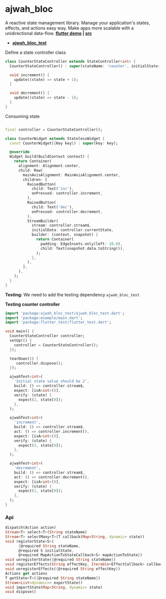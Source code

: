# ajwah_bloc

A reactive state management library. Manage your application's states, effects, and actions easy way.
Make apps more scalable with a unidirectional data-flow. **[flutter demo](https://api.flutlab.io/res/projects/67131/rr2ma95pubmjmokpmlmi/index.html#/) | [src](https://github.com/JUkhan/ajwahapp.git)**

- **[ajwah_bloc_test](https://pub.dev/packages/ajwah_bloc_test)**

Define a state controller class

```dart
class CounterStateController extends StateController<int> {
  CounterStateController() : super(stateName: 'counter', initialState: 2);

  void increment() {
    update((state) => state + 1);
  }

  void decrement() {
    update((state) => state - 1);
  }
}

```

Consuming state

```dart

final controller = CounterStateController();

class CounterWidget extends StatelessWidget {
  const CounterWidget({Key key}) : super(key: key);

  @override
  Widget build(BuildContext context) {
    return Container(
      alignment: Alignment.center,
      child: Row(
        mainAxisAlignment: MainAxisAlignment.center,
        children: [
          RaisedButton(
            child: Text('inc'),
            onPressed: controller.increment,
          ),
          RaisedButton(
            child: Text('dec'),
            onPressed: controller.decrement,
          ),
          StreamBuilder(
            stream: controller.stream$,
            initialData: controller.currentState,
            builder: (context, snapshot) {
              return Container(
                padding: EdgeInsets.only(left: 20.0),
                child: Text(snapshot.data.toString()),
              );
            },
          ),
        ],
      ),
    );
  }
}

```

**Testing:** We need to add the testing dependency `ajwah_bloc_test`

**Testing counter controller**

```dart
import 'package:ajwah_bloc_test/ajwah_bloc_test.dart';
import 'package:example/main.dart';
import 'package:flutter_test/flutter_test.dart';

void main() {
  CounterStateController controller;
  setUp(() {
    controller = CounterStateController();
  });

  tearDown(() {
     controller.dispose();
  });

  ajwahTest<int>(
    'Initial state value should be 2',
    build: () => controller.stream$,
    expect: [isA<int>()],
    verify: (state) {
      expect(2, state[0]);
    },
  );

  ajwahTest<int>(
    'increment',
    build: () => controller.stream$,
    act: () => controller.increment(),
    expect: [isA<int>()],
    verify: (state) {
      expect(3, state[0]);
    },
  );

  ajwahTest<int>(
    'decrement',
    build: () => controller.stream$,
    act: () => controller.decrement(),
    expect: [isA<int>()],
    verify: (state) {
      expect(1, state[0]);
    },
  );
}

```

### Api

```dart
dispatch(Action action)
Stream<T> select<T>(String stateName)
Stream<T> selectMany<T>(T callback(Map<String, dynamic> state))
void registerState<S>(
      {@required String stateName,
      @required S initialState,
      @required MapActionToStateCallback<S> mapActionToState})
void unregisterState({@required String stateName})
void registerEffects(String effectKey, Iterable<EffectCallback> callbackList)
void unregisterEffects({@required String effectKey})
Actions get actions
T getState<T>({@required String stateName})
Stream<List<dynamic>> exportState()
void importState(Map<String, dynamic> state)
void dispose()
```

